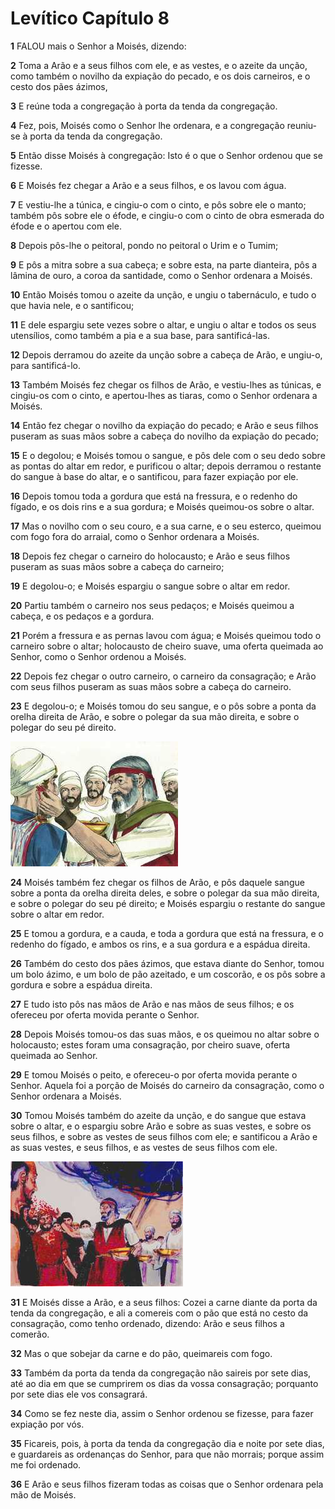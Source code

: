 # Levítico Capítulo 8

**1** 	FALOU mais o Senhor a Moisés, dizendo:

**2** 	Toma a Arão e a seus filhos com ele, e as vestes, e o azeite da unção, como também o novilho da expiação do pecado, e os dois carneiros, e o cesto dos pães ázimos,

**3** 	E reúne toda a congregação à porta da tenda da congregação.

**4** 	Fez, pois, Moisés como o Senhor lhe ordenara, e a congregação reuniu-se à porta da tenda da congregação.

**5** 	Então disse Moisés à congregação: Isto é o que o Senhor ordenou que se fizesse.

**6** 	E Moisés fez chegar a Arão e a seus filhos, e os lavou com água.

**7** 	E vestiu-lhe a túnica, e cingiu-o com o cinto, e pôs sobre ele o manto; também pôs sobre ele o éfode, e cingiu-o com o cinto de obra esmerada do éfode e o apertou com ele.

**8** 	Depois pôs-lhe o peitoral, pondo no peitoral o Urim e o Tumim;

**9** 	E pôs a mitra sobre a sua cabeça; e sobre esta, na parte dianteira, pôs a lâmina de ouro, a coroa da santidade, como o Senhor ordenara a Moisés.

**10** 	Então Moisés tomou o azeite da unção, e ungiu o tabernáculo, e tudo o que havia nele, e o santificou;

**11** 	E dele espargiu sete vezes sobre o altar, e ungiu o altar e todos os seus utensílios, como também a pia e a sua base, para santificá-las.

**12** 	Depois derramou do azeite da unção sobre a cabeça de Arão, e ungiu-o, para santificá-lo.

**13** 	Também Moisés fez chegar os filhos de Arão, e vestiu-lhes as túnicas, e cingiu-os com o cinto, e apertou-lhes as tiaras, como o Senhor ordenara a Moisés.

**14** 	Então fez chegar o novilho da expiação do pecado; e Arão e seus filhos puseram as suas mãos sobre a cabeça do novilho da expiação do pecado;

**15** 	E o degolou; e Moisés tomou o sangue, e pôs dele com o seu dedo sobre as pontas do altar em redor, e purificou o altar; depois derramou o restante do sangue à base do altar, e o santificou, para fazer expiação por ele.

**16** 	Depois tomou toda a gordura que está na fressura, e o redenho do fígado, e os dois rins e a sua gordura; e Moisés queimou-os sobre o altar.

**17** 	Mas o novilho com o seu couro, e a sua carne, e o seu esterco, queimou com fogo fora do arraial, como o Senhor ordenara a Moisés.

**18** 	Depois fez chegar o carneiro do holocausto; e Arão e seus filhos puseram as suas mãos sobre a cabeça do carneiro;

**19** 	E degolou-o; e Moisés espargiu o sangue sobre o altar em redor.

**20** 	Partiu também o carneiro nos seus pedaços; e Moisés queimou a cabeça, e os pedaços e a gordura.

**21** 	Porém a fressura e as pernas lavou com água; e Moisés queimou todo o carneiro sobre o altar; holocausto de cheiro suave, uma oferta queimada ao Senhor, como o Senhor ordenou a Moisés.

**22** 	Depois fez chegar o outro carneiro, o carneiro da consagração; e Arão com seus filhos puseram as suas mãos sobre a cabeça do carneiro.

**23** 	E degolou-o; e Moisés tomou do seu sangue, e o pôs sobre a ponta da orelha direita de Arão, e sobre o polegar da sua mão direita, e sobre o polegar do seu pé direito.

![](../Images/SweetPublishing/2-29-4.jpg) 

**24** 	Moisés também fez chegar os filhos de Arão, e pôs daquele sangue sobre a ponta da orelha direita deles, e sobre o polegar da sua mão direita, e sobre o polegar do seu pé direito; e Moisés espargiu o restante do sangue sobre o altar em redor.

**25** 	E tomou a gordura, e a cauda, e toda a gordura que está na fressura, e o redenho do fígado, e ambos os rins, e a sua gordura e a espádua direita.

**26** 	Também do cesto dos pães ázimos, que estava diante do Senhor, tomou um bolo ázimo, e um bolo de pão azeitado, e um coscorão, e os pôs sobre a gordura e sobre a espádua direita.

**27** 	E tudo isto pôs nas mãos de Arão e nas mãos de seus filhos; e os ofereceu por oferta movida perante o Senhor.

**28** 	Depois Moisés tomou-os das suas mãos, e os queimou no altar sobre o holocausto; estes foram uma consagração, por cheiro suave, oferta queimada ao Senhor.

**29** 	E tomou Moisés o peito, e ofereceu-o por oferta movida perante o Senhor. Aquela foi a porção de Moisés do carneiro da consagração, como o Senhor ordenara a Moisés.

**30** 	Tomou Moisés também do azeite da unção, e do sangue que estava sobre o altar, e o espargiu sobre Arão e sobre as suas vestes, e sobre os seus filhos, e sobre as vestes de seus filhos com ele; e santificou a Arão e as suas vestes, e seus filhos, e as vestes de seus filhos com ele.

![](../Images/SweetPublishing/2-24-1.jpg) 

**31** 	E Moisés disse a Arão, e a seus filhos: Cozei a carne diante da porta da tenda da congregação, e ali a comereis com o pão que está no cesto da consagração, como tenho ordenado, dizendo: Arão e seus filhos a comerão.

**32** 	Mas o que sobejar da carne e do pão, queimareis com fogo.

**33** 	Também da porta da tenda da congregação não saireis por sete dias, até ao dia em que se cumprirem os dias da vossa consagração; porquanto por sete dias ele vos consagrará.

**34** 	Como se fez neste dia, assim o Senhor ordenou se fizesse, para fazer expiação por vós.

**35** 	Ficareis, pois, à porta da tenda da congregação dia e noite por sete dias, e guardareis as ordenanças do Senhor, para que não morrais; porque assim me foi ordenado.

**36** 	E Arão e seus filhos fizeram todas as coisas que o Senhor ordenara pela mão de Moisés.

